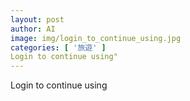 ```yaml
---
layout: post
author: AI
image: img/login_to_continue_using.jpg
categories: [ '旅遊' ]
Login to continue using"
---
```

Login to continue using